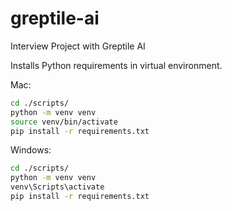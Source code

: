 # greptile-ai
Interview Project with Greptile AI

Installs Python requirements in virtual environment.

Mac:
```bash
cd ./scripts/
python -m venv venv
source venv/bin/activate
pip install -r requirements.txt
```

Windows:
```bash
cd ./scripts/
python -m venv venv
venv\Scripts\activate
pip install -r requirements.txt
```